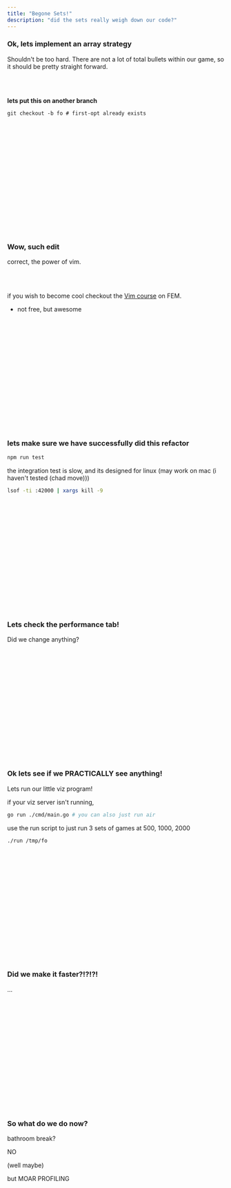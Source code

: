 ```yaml
---
title: "Begone Sets!"
description: "did the sets really weigh down our code?"
---
```


### Ok, lets implement an array strategy
Shouldn't be too hard.  There are not a lot of total bullets within our game,
so it should be pretty straight forward.

<br/>
<br/>

**lets put this on another branch**
```
git checkout -b fo # first-opt already exists
```

<br/>
<br/>
<br/>
<br/>
<br/>
<br/>
<br/>
<br/>
<br/>
<br/>
<br/>
<br/>
<br/>
<br/>
<br/>

### Wow, such edit
correct, the power of vim.

<br/>
<br/>

if you wish to become cool checkout the [Vim course](https://frontendmasters.com/courses/vim-fundamentals/) on FEM.
* not free, but awesome

<br/>
<br/>
<br/>
<br/>
<br/>
<br/>
<br/>
<br/>
<br/>
<br/>
<br/>
<br/>
<br/>
<br/>
<br/>

### lets make sure we have successfully did this refactor
```bash
npm run test
```

the integration test is slow, and its designed for linux (may work on mac (i
haven't tested (chad move)))

```bash
lsof -ti :42000 | xargs kill -9
```

<br/>
<br/>
<br/>
<br/>
<br/>
<br/>
<br/>
<br/>
<br/>
<br/>
<br/>
<br/>
<br/>
<br/>
<br/>


### Lets check the performance tab!
Did we change anything?

<br/>
<br/>
<br/>
<br/>
<br/>
<br/>
<br/>
<br/>
<br/>
<br/>
<br/>
<br/>
<br/>
<br/>
<br/>

### Ok lets see if we PRACTICALLY see anything!
Lets run our little viz program!

if your viz server isn't running,
```bash
go run ./cmd/main.go # you can also just run air
```

use the run script to just run 3 sets of games at 500, 1000, 2000
```bash
./run /tmp/fo
```

<br/>
<br/>
<br/>
<br/>
<br/>
<br/>
<br/>
<br/>
<br/>
<br/>
<br/>
<br/>
<br/>
<br/>
<br/>

### Did we make it faster?!?!?!
...

<br/>
<br/>
<br/>
<br/>
<br/>
<br/>
<br/>
<br/>
<br/>
<br/>
<br/>
<br/>
<br/>
<br/>
<br/>

### So what do we do now?
bathroom break?

NO

(well maybe)

but MOAR PROFILING

<br/>
<br/>
<br/>
<br/>
<br/>
<br/>
<br/>
<br/>
<br/>
<br/>
<br/>
<br/>
<br/>
<br/>
<br/>

